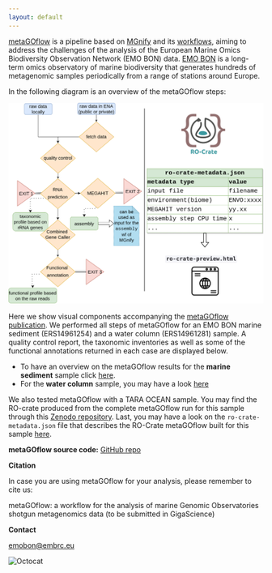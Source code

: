 ```yaml
---
layout: default
---
```

[metaGOflow](https://github.com/emo-bon/MetaGOflow) is a pipeline based on [MGnify](https://www.ebi.ac.uk/metagenomics/) and its [workflows](github.com/ebI-Metagenomics/pipeline-v5),
aiming to address the challenges of the analysis of the European Marine Omics Biodiversity Observation Network (EMO BON) data.
[EMO BON](https://www.embrc.eu/emo-bon) is a long-term omics observatory of marine biodiversity that generates hundreds of metagenomic samples periodically from a range of stations around Europe.

In the following diagram is an overview of the metaGOflow steps:

![wf](https://raw.githubusercontent.com/hariszaf/metaGOflow-use-case/gh-pages/assets/img/eosc-life-marine-gos-wf.png)

<!-- As long as our sequences seem good enough, we can investigate the taxonomic inventories returned, based on the SSU and the LSU rRNA genes.  -->

Here we show visual components accompanying the [metaGOflow publication]().
We performed all steps of metaGOflow for an EMO BON marine sediment (ERS14961254) and a water column (ERS14961281) sample.
A quality control report, the taxonomic inventories as well as some of the functional annotations returned in each case are displayed below.

* To have an overview on the metaGOflow results for the **marine sediment** sample click [here](./marine-sediment.html).
* For the **water column** sample, you may have a look [here](./water-column.html)

We also tested metaGOflow with a TARA OCEAN sample.
You may find the RO-crate produced from the complete metaGOflow run for this sample through this [Zenodo repository]().
Last, you may have a look on the `ro-crate-metadata.json` file that describes the RO-Crate metaGOflow built for this sample [here](./rocrate-metadata.md).

**metaGOflow source code:**
[GitHub repo](https://github.com/emo-bon/MetaGOflow)

**Citation**

In case you are using metaGOflow for your analysis, please remember to cite us:

metaGOflow: a workflow for the analysis of marine Genomic Observatories shotgun metagenomics data (to be submitted in GigaScience)

**Contact**

[emobon@embrc.eu](mailto:emobon@embrc.eu)

![Octocat](https://github.githubassets.com/images/icons/emoji/octocat.png)
